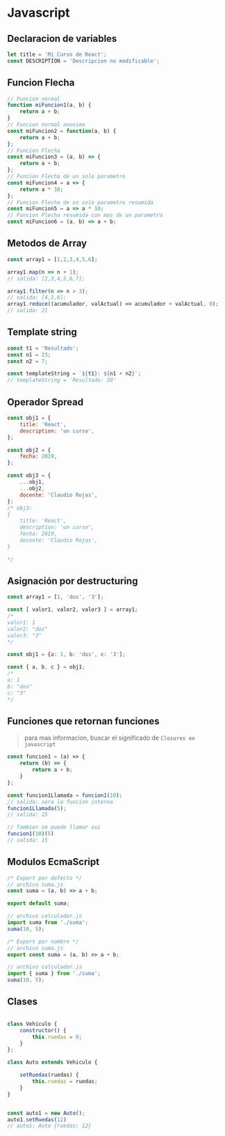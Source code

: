 # Javascript

## Declaracion de variables
```js
let title = 'Mi Curso de React';
const DESCRIPTION = 'Descripcion no modificable';
```

## Funcion Flecha
```js
// Funcion normal
function miFuncion1(a, b) {
    return a + b;
}
// Funcion normal anonima
const miFuncion2 = function(a, b) {
    return a + b;
};
// Funcion Flecha
const miFuncion3 = (a, b) => {
    return a + b;
};
// Funcion Flecha de un solo parametro
const miFuncion4 = a => {
    return a * 10;
};
// Funcion Flecha de un solo parametro resumida
const miFuncion5 = a => a * 10;
// Funcion Flecha resumida con mas de un parametro
const miFuncion6 = (a, b) => a + b;
```

## Metodos de Array
```js
const array1 = [1,2,3,4,5,6];

array1.map(n => n + 1);
// salida: [2,3,4,5,6,7];

array1.filter(n => n > 3);
// salida: [4,5,6];
array1.reduce((acumulador, valActual) => acumulador + valActual, 0);
// salida: 21
```

## Template string
```js
const t1 = 'Resultado';
const n1 = 23;
const n2 = 7;

const templateString = `${t1}: ${n1 + n2}`;
// templateString = 'Resultado: 30'
```

## Operador Spread
```js
const obj1 = {
    title: 'React',
    description: 'un curso',
};

const obj2 = {
    fecha: 2019,
};

const obj3 = {
    ...obj1,
    ...obj2,
    docente: 'Claudio Rojas',
};
/* obj3:
{
    title: 'React',
    description: 'un curso',
    fecha: 2019,
    docente: 'Claudio Rojas',
}

*/
```

## Asignación por destructuring

```js
const array1 = [1, 'dos', '3'];

const [ valor1, valor2, valor3 ] = array1;
/*
valor1: 1
valor2: "dos"
valor3: "3"
*/

const obj1 = {a: 1, b: 'dos', c: '3'];

const { a, b, c } = obj1;
/* 
a: 1
b: "dos"
c: "3"
*/
```

## Funciones que retornan funciones
> para mas informacion, buscar el significado de `Closures en javascript`
```js
const funcion1 = (a) => {
    return (b) => {
        return a + b;
    }
};

const funcion1Llamada = funcion1(10);
// salida: sera la funcion interna
funcion1Llamada(5);
// salida: 15

// Tambien se puede llamar asi
funcion1(10)(5)
// salida: 15
```

## Modulos EcmaScript
```js
/* Export por defecto */
// archivo suma.js
const suma = (a, b) => a + b;

export default suma;

// archivo calculador.js
import suma from './suma';
suma(10, 5);

/* Export por nombre */
// archivo suma.js
export const suma = (a, b) => a + b;

// archivo calculador.js
import { suma } from './suma';
suma(10, 5);
```

## Clases
```js

class Vehiculo {
    constructor() {
        this.ruedas = 0;
    }
};

class Auto extends Vehiculo {

    setRuedas(ruedas) {
        this.ruedas = ruedas;
    }
}


const auto1 = new Auto();
auto1.setRuedas(12)
// auto1: Auto {ruedas: 12}
```